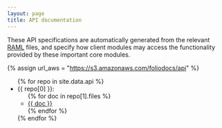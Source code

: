 ```yaml
---
layout: page
title: API documentation
---
```


These API specifications are automatically generated from the relevant
[RAML](https://github.com/folio-org/raml)
files, and specify how client modules may
access the functionality provided by these important core modules.

{% assign url_aws = "https://s3.amazonaws.com/foliodocs/api" %}

<ul>
  {% for repo in site.data.api %}
    <li id="{{ repo[0] }}"> {{ repo[0] }}:
      <ul>
        {% for doc in repo[1].files %}
          <li>
            <a href="{{ url_aws }}/{{ repo[0] }}/{{ doc }}.html">
              {{ doc }}
            </a>
          </li>
        {% endfor %}
      </ul>
    </li>
  {% endfor %}
</ul>

